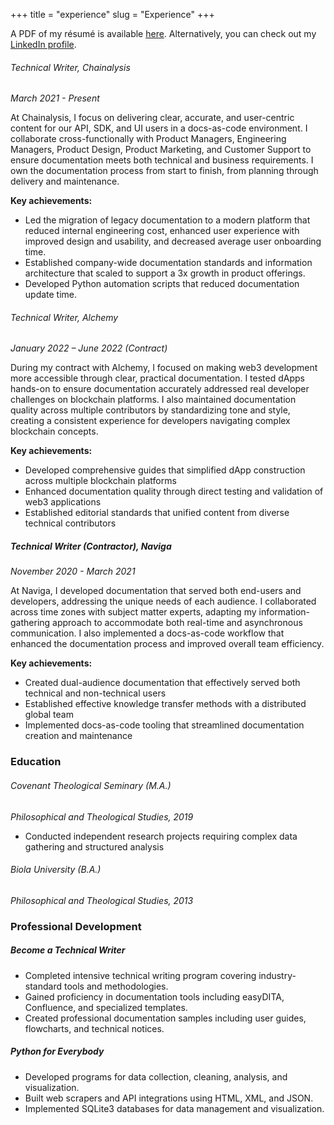 +++
title = "experience"
slug = "Experience"
+++

A PDF of my résumé is available [here](/files/Nathan_Laux-Resume-2025.pdf). Alternatively, you can check out my [LinkedIn profile](https://www.linkedin.com/in/nathanlaux/).


###### Technical Writer, Chainalysis

_March 2021 - Present_

At Chainalysis, I focus on delivering clear, accurate, and user-centric content for our API, SDK, and UI users in a docs-as-code environment. I collaborate cross-functionally with Product Managers, Engineering Managers, Product Design, Product Marketing, and Customer Support to ensure documentation meets both technical and business requirements. I own the documentation process from start to finish, from planning through delivery and maintenance.

**Key achievements:**

- Led the migration of legacy documentation to a modern platform that reduced internal engineering cost, enhanced user experience with improved design and usability, and decreased average user onboarding time.
- Established company-wide documentation standards and information architecture that scaled to support a 3x growth in product offerings.
- Developed Python automation scripts that reduced documentation update time.

###### Technical Writer, Alchemy

_January 2022 – June 2022 (Contract)_

During my contract with Alchemy, I focused on making web3 development more accessible through clear, practical documentation. I tested dApps hands-on to ensure documentation accurately addressed real developer challenges on blockchain platforms. I also maintained documentation quality across multiple contributors by standardizing tone and style, creating a consistent experience for developers navigating complex blockchain concepts.

**Key achievements:**

- Developed comprehensive guides that simplified dApp construction across multiple blockchain platforms
- Enhanced documentation quality through direct testing and validation of web3 applications
- Established editorial standards that unified content from diverse technical contributors

##### Technical Writer (Contractor), Naviga

_November 2020 - March 2021_

At Naviga, I developed documentation that served both end-users and developers, addressing the unique needs of each audience. I collaborated across time zones with subject matter experts, adapting my information-gathering approach to accommodate both real-time and asynchronous communication. I also implemented a docs-as-code workflow that enhanced the documentation process and improved overall team efficiency.

**Key achievements:**

- Created dual-audience documentation that effectively served both technical and non-technical users
- Established effective knowledge transfer methods with a distributed global team
- Implemented docs-as-code tooling that streamlined documentation creation and maintenance


### Education

###### Covenant Theological Seminary (M.A.)

_Philosophical and Theological Studies, 2019_

  + Conducted independent research projects requiring complex data gathering and structured analysis


###### Biola University (B.A.)

_Philosophical and Theological Studies, 2013_

### Professional Development

##### Become a Technical Writer

- Completed intensive technical writing program covering industry-standard tools and methodologies.
- Gained proficiency in documentation tools including easyDITA, Confluence, and specialized templates.
- Created professional documentation samples including user guides, flowcharts, and technical notices.

##### **Python for Everybody**

  + Developed programs for data collection, cleaning, analysis, and visualization.
  + Built web scrapers and API integrations using HTML, XML, and JSON.
  + Implemented SQLite3 databases for data management and visualization.
